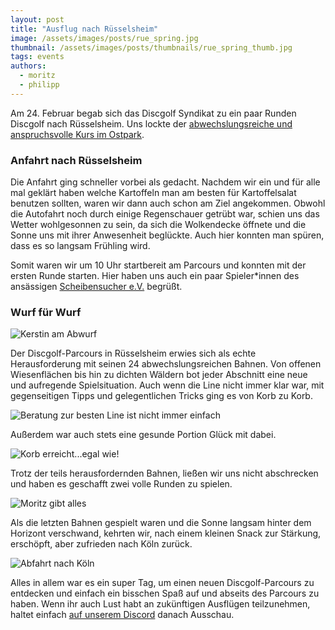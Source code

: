 ```yaml
---
layout: post
title: "Ausflug nach Rüsselsheim"
image: /assets/images/posts/rue_spring.jpg
thumbnail: /assets/images/posts/thumbnails/rue_spring_thumb.jpg
tags: events
authors:
  - moritz
  - philipp
---
```


Am 24. Februar begab sich das Discgolf Syndikat zu ein paar Runden Discgolf nach Rüsselsheim. Uns lockte der [abwechslungsreiche und anspruchsvolle Kurs im Ostpark](https://udisc.com/courses/ruesselsheim-ostpark-wYvu).

### Anfahrt nach Rüsselsheim

Die Anfahrt ging schneller vorbei als gedacht.
Nachdem wir ein und für alle mal geklärt haben welche Kartoffeln man am besten für Kartoffelsalat benutzen sollten, waren wir dann auch schon am Ziel angekommen.
Obwohl die Autofahrt noch durch einige Regenschauer getrübt war, schien uns das Wetter wohlgesonnen zu sein, da sich die Wolkendecke öffnete und die Sonne uns mit ihrer Anwesenheit beglückte.
Auch hier konnten man spüren, dass es so langsam Frühling wird.

Somit waren wir um 10 Uhr startbereit am Parcours und konnten mit der ersten Runde starten.
Hier haben uns auch ein paar Spieler*innen des ansässigen [Scheibensucher e.V.](http://www.scheibensucher.de/wp/) begrüßt.

### Wurf für Wurf

![Kerstin am Abwurf](/assets/images/posts/rue_wurf.jpeg)

Der Discgolf-Parcours in Rüsselsheim erwies sich als echte Herausforderung mit seinen 24 abwechslungsreichen Bahnen. Von offenen Wiesenflächen bis hin zu dichten Wäldern bot jeder Abschnitt eine neue und aufregende Spielsituation.
Auch wenn die Line nicht immer klar war, mit gegenseitigen Tipps und gelegentlichen Tricks ging es von Korb zu Korb.

![Beratung zur besten Line ist nicht immer einfach](/assets/images/posts/rue_hands_up.jpeg)


Außerdem war auch stets eine gesunde Portion Glück mit dabei.

![Korb erreicht...egal wie!](/assets/images/posts/rue_close.jpg)

Trotz der teils herausfordernden Bahnen, ließen wir uns nicht abschrecken und haben es geschafft zwei volle Runden zu spielen.

![Moritz gibt alles](/assets/images/posts/rue_full_spin.jpeg)

Als die letzten Bahnen gespielt waren und die Sonne langsam hinter dem Horizont verschwand, kehrten wir, nach einem kleinen Snack zur Stärkung, erschöpft, aber zufrieden nach Köln zurück.

![Abfahrt nach Köln](/assets/images/posts/rue_abfahrt.jpeg)

Alles in allem war es ein super Tag, um einen neuen Discgolf-Parcours zu entdecken und einfach ein bisschen Spaß auf und abseits des Parcours zu haben. Wenn ihr auch Lust habt an zukünftigen Ausflügen teilzunehmen, haltet einfach <a href="#" onclick="window.open('\/\/discord.gg\/bus8ZcaNFT');">auf unserem Discord</a> danach Ausschau.

